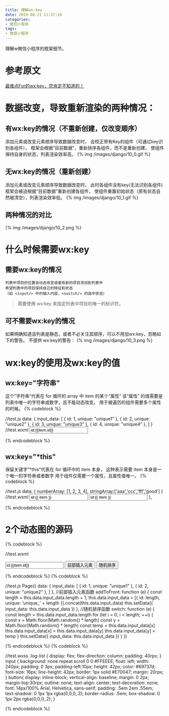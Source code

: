 ```yaml
---
title: 理解wx:key
date: 2019-08-21 11:37:19
categories:
- 微信小程序
tags:
- 微信小程序
---
```

理解w微信小程序的框架细节。
<!-- more -->
# 参考原文
[最难点For的wx:key，您肯定不知道的！](http://www.wxappclub.com/topic/536)
# 数据改变，导致重新渲染的两种情况：
## 有wx:key的情况（不重新创建，仅改变顺序）
添加元素或改变元素顺序导致数据改变时，
会校正带有Key的组件（可通过key识别各组件），
框架会根据“目前数据”，重新排序各组件，而不是重新创建，
使组件保持自身的状态，列表渲染效率高。
{% img /images/django/10_0.gif %}
## 无wx:key的情况（重新创建）
添加元素或改变元素顺序导致数据改变时，
此时各组件没有key(无法识别各组件)
框架会被迫根据“目前数据”重新创建各组件，
使组件重置初始状态（原有状态自然被清空），列表渲染效率低。
{% img /images/django/10_1.gif %}
## 两种情况的对比
{% img /images/django/10_2.png %}
# 什么时候需要wx:key
## 需要wx:key的情况

	列表中项目的位置会动态改变或者有新的项目添加到列表中
	希望列表中的项目保持自己的特征和状态
	（如 <input/> 中的输入内容，<switch/> 的选中状态）

>需要使用 wx:key 来指定列表中项目的唯一的标识符。

## 可不需要wx:key的情况
如果明确知道该列表是静态，或者不必关注其顺序，可以不用加wx:key，忽略如下的警告。
不提供 wx:key的警告： 
{% img /images/django/10_3.png %}
# wx:key的使用及wx:key的值
## wx:key="字符串"
这个”字符串”代表在 for 循环的 array 中 item 的某个“属性”
该“属性” 的值需要是列表中唯一的字符串或数字，且不能动态改变。
用于被遍历的组件需要多个属性的时候。
{% codeblock %}

//test.js
  data: {
	input_data: [
	  { id: 1, unique: "unique1" },
	  { id: 2, unique: "unique2" },
	  { id: 3, unique: "unique3" },
	  { id: 4, unique: "unique4" },
	]
  }
//test.wxml
<input value="id:{{item.id}}"   wx:for="{{input_data}}"  wx:key="unique"  />

{% endcodeblock %}
## wx:key="*this"
保留关键字”*this”代表在 for 循环中的 item 本身，
这种表示需要 item 本身是一个唯一的字符串或者数字
用于组件仅需要一个属性，且属性值唯一。
{% codeblock %}

//test.js
  data: {
    numberArray: [1, 2, 3, 4],
    stringArray:['aaa','ccc','fff','good']
  }
//test.wxml
   <input value="id:{{ item }}"   wx:for="{{numberArray}}"  wx:key="*this"  />
   <input value="id:{{ item }}"   wx:for="{{stringArray}}"  wx:key="*this"  />
  },

{% endcodeblock %}
# 2个动态图的源码
{% codeblock %}

//test.wxml
<view class="container log-list">
<!--有wx:key-->
<input value="id:{{item.id}}"   wx:for="{{input_data}}"   wx:key="unique" />
<button bindtap="addToFront">
    前部插入元素
</button>
<button bindtap="switch">
    随机排序
</button>
</view>

{% endcodeblock %}
{% codeblock %}

//test.js
Page({
  data: {
    input_data: [
      { id: 1, unique: "unique1" },
      { id: 2, unique: "unique2" },
    ] 
  },
  //前部插入元素函数
  addToFront: function (e) {
    const length = this.data.input_data.length + 1;
    this.data.input_data = [{ id: length, unique: 'unique_' + length }].concat(this.data.input_data)
    this.setData({
      input_data: this.data.input_data
    })
  },
  //随机排序函数
  switch: function (e) {
    const length = this.data.input_data.length
    for (let i = 0; i < length; ++i) {
      const x = Math.floor(Math.random() * length)
      const y = Math.floor(Math.random() * length)
      const temp = this.data.input_data[x]
      this.data.input_data[x] = this.data.input_data[y]
      this.data.input_data[y] = temp
    }
    this.setData({
      input_data: this.data.input_data
    })
  }
})

{% endcodeblock %}
{% codeblock %}

//test.wxss
.log-list {
  display: flex;
  flex-direction: column;
  padding: 40rpx;
}
input {
    background: none repeat scroll 0 0 #FFEEEE;
     float: left;
     width: 240px;
    padding: 0 3px;
    padding-left:10px;
    height: 42px;
    color: #69737d;
    font-size: 16px;
    line-height: 42px;
    border: 1px solid #E70047;
    margin: 20rpx;
}
button{
  display: inline-block; 
  vertical-align: baseline; 
margin: 0 2px; 
margin-top:30rpx;
outline: none; 
 text-align: center; 
text-decoration: none; 
font: 14px/100% Arial, Helvetica, sans-serif; 
padding: .5em 2em .55em; 
text-shadow: 0 1px 1px rgba(0,0,0,.3); 
border-radius: .5em; 
box-shadow: 0 1px 2px rgba(0,0,0,.2); 
}

{% endcodeblock %}







